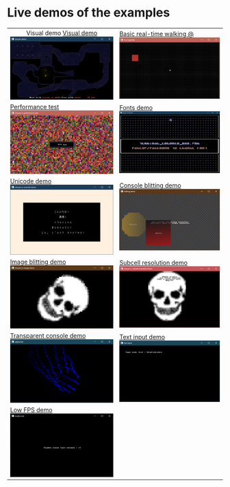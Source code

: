 # Live demos of the examples

<table>
  <tr><td style="text-align: center;">
    Visual demo
    <a href="https://ilyvion.github.io/bevy_doryen/examples/?example=demo">Visual demo<br/>
        <img src="https://raw.githubusercontent.com/ilyvion/bevy_doryen/master/demo_thumbnails/demo.png"/>
    </a>
</td><td>
    <a href="https://ilyvion.github.io/bevy_doryen/examples/?example=basic">Basic real-time walking @<br/>
        <img src="https://raw.githubusercontent.com/ilyvion/bevy_doryen/master/demo_thumbnails/basic.png"/>
    </a>
</td></tr><tr><td>
    <a href="https://ilyvion.github.io/bevy_doryen/examples/?example=perf">Performance test<br/>
        <img src="https://raw.githubusercontent.com/ilyvion/bevy_doryen/master/demo_thumbnails/perf.png"/>
    </a>
</td><td>
    <a href="https://ilyvion.github.io/bevy_doryen/examples/?example=fonts">Fonts demo<br/>
        <img src="https://raw.githubusercontent.com/ilyvion/bevy_doryen/master/demo_thumbnails/fonts.png"/>
    </a>
</td></tr><tr><td>
    <a href="https://ilyvion.github.io/bevy_doryen/examples/?example=unicode">Unicode demo<br/>
        <img src="https://raw.githubusercontent.com/ilyvion/bevy_doryen/master/demo_thumbnails/unicode.png"/>
    </a>
</td><td>
    <a href="https://ilyvion.github.io/bevy_doryen/examples/?example=blit">Console blitting demo<br/>
        <img src="https://raw.githubusercontent.com/ilyvion/bevy_doryen/master/demo_thumbnails/blit.png"/>
    </a>
</td></tr><tr><td>
    <a href="https://ilyvion.github.io/bevy_doryen/examples/?example=image">Image blitting demo<br/>
        <img src="https://raw.githubusercontent.com/ilyvion/bevy_doryen/master/demo_thumbnails/image.png"/>
    </a>
</td><td>
    <a href="https://ilyvion.github.io/bevy_doryen/examples/?example=subcell">Subcell resolution demo<br/>
        <img src="https://raw.githubusercontent.com/ilyvion/bevy_doryen/master/demo_thumbnails/subcell.png"/>
    </a>
</td></tr><tr><td>
    <a href="https://ilyvion.github.io/bevy_doryen/examples/?example=alpha">Transparent console demo<br/>
        <img src="https://raw.githubusercontent.com/ilyvion/bevy_doryen/master/demo_thumbnails/alpha.png"/>
    </a>
</td><td>
    <a href="https://ilyvion.github.io/bevy_doryen/examples/?example=text_input">Text input demo<br/>
        <img src="https://raw.githubusercontent.com/ilyvion/bevy_doryen/master/demo_thumbnails/text_input.png"/>
    </a>
</td></tr><tr><td>
    <a href="https://ilyvion.github.io/bevy_doryen/examples/?example=lowfps">Low FPS demo<br/>
        <img src="https://raw.githubusercontent.com/ilyvion/bevy_doryen/master/demo_thumbnails/lowfps.png"/>
    </a>
</td><td>
    
</td></tr></table>
